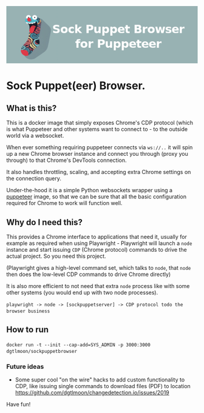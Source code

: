 ![Sock Puppet(eer) Browser](docs/sock-puppet-header.png?raw=true "Sock Puppet(eer) Browser Logo Image")
# Sock Puppet(eer) Browser.

## What is this?

This is a docker image that simply exposes Chrome's CDP protocol (which is what Puppeteer and other 
systems want to connect to - to the outside world via a websocket.

When ever something requiring puppeteer connects via `ws://..` it will spin up a new Chrome browser
instance and connect you through (proxy you through) to that Chrome's DevTools connection.

It also handles throttling, scaling, and accepting extra Chrome settings on the connection query.

Under-the-hood it is a simple Python websockets wrapper using a [puppeteer](https://pptr.dev/) image, so 
that we can be sure that all the basic configuration required for Chrome to work will function well.

## Why do I need this?

This provides a Chrome interface to applications that need it, usually for example as required 
when using Playwright - Playwright will launch a `node` instance and start issuing `CDP` (Chrome protocol)
commands to drive the actual project. So you need this project.

(Playwright gives a high-level command set, which talks to `node`, that `node` then does the low-level CDP
commands to drive Chrome directly)

It is also more efficient to not need that extra `node` process like with some other systems 
(you would end up with two node processes).

`playwright -> node -> [sockpuppetserver] -> CDP protocol todo the browser business`

## How to run

`docker run -t --init --cap-add=SYS_ADMIN -p 3000:3000 dgtlmoon/sockpuppetbrowser`

### Future ideas

- Some super cool "on the wire" hacks to add custom functionality to CDP, like issuing single commands to download files (PDF) to location https://github.com/dgtlmoon/changedetection.io/issues/2019

Have fun!
